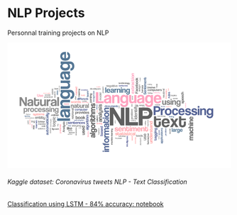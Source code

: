 # NLP Projects
Personnal training projects on NLP

![NLP](images/cover.png)

###### Kaggle dataset: Coronavirus tweets NLP - Text Classification
<a href="https://www.kaggle.com/victorbnnt/classification-using-lstm-84-accuracy" target="_blank">
Classification using LSTM - 84% accuracy: notebook</a>
